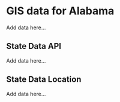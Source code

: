 # GIS data for Alabama

Add data here...

## State Data API

Add data here...

## State Data Location

Add data here...
